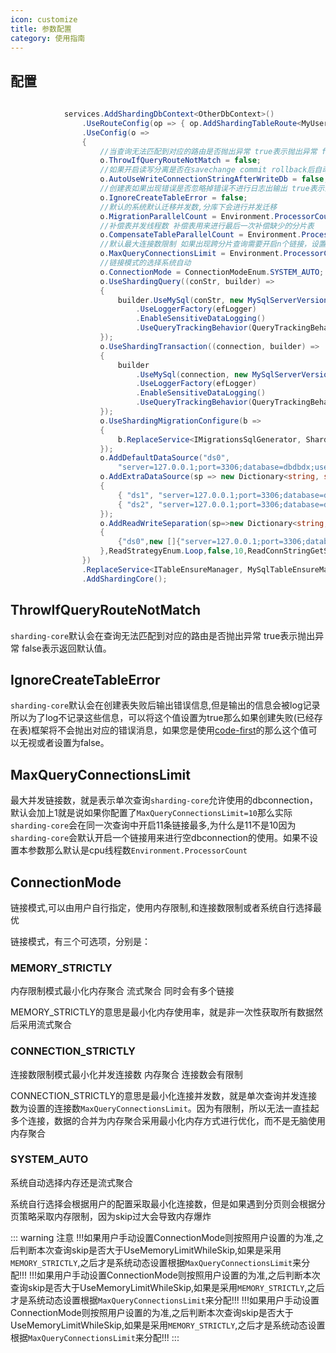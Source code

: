 ```yaml
---
icon: customize
title: 参数配置
category: 使用指南
---
```


## 配置
```csharp
 
            services.AddShardingDbContext<OtherDbContext>()
                .UseRouteConfig(op => { op.AddShardingTableRoute<MyUserRoute>(); })
                .UseConfig(o =>
                {
                    //当查询无法匹配到对应的路由是否抛出异常 true表示抛出异常 false表示返回默认值
                    o.ThrowIfQueryRouteNotMatch = false;
                    //如果开启读写分离是否在savechange commit rollback后自动将dbcontext切换为写库 true表示是 false表示不是
                    o.AutoUseWriteConnectionStringAfterWriteDb = false;
                    //创建表如果出现错误是否忽略掉错误不进行日志出输出 true表示忽略 false表示不忽略
                    o.IgnoreCreateTableError = false;
                    //默认的系统默认迁移并发数,分库下会进行并发迁移
                    o.MigrationParallelCount = Environment.ProcessorCount;
                    //补偿表并发线程数 补偿表用来进行最后一次补偿缺少的分片表
                    o.CompensateTableParallelCount = Environment.ProcessorCount;
                    //默认最大连接数限制 如果出现跨分片查询需要开启n个链接，设置这个值会将x个链接分成每n个为一组进行同库串行执行
                    o.MaxQueryConnectionsLimit = Environment.ProcessorCount;
                    //链接模式的选择系统自动
                    o.ConnectionMode = ConnectionModeEnum.SYSTEM_AUTO;
                    o.UseShardingQuery((conStr, builder) =>
                    {
                        builder.UseMySql(conStr, new MySqlServerVersion(new Version()))
                            .UseLoggerFactory(efLogger)
                            .EnableSensitiveDataLogging()
                            .UseQueryTrackingBehavior(QueryTrackingBehavior.NoTracking);
                    });
                    o.UseShardingTransaction((connection, builder) =>
                    {
                        builder
                            .UseMySql(connection, new MySqlServerVersion(new Version()))
                            .UseLoggerFactory(efLogger)
                            .EnableSensitiveDataLogging()
                            .UseQueryTrackingBehavior(QueryTrackingBehavior.NoTracking);
                    });
                    o.UseShardingMigrationConfigure(b =>
                    {
                        b.ReplaceService<IMigrationsSqlGenerator, ShardingMySqlMigrationsSqlGenerator>();
                    });
                    o.AddDefaultDataSource("ds0",
                        "server=127.0.0.1;port=3306;database=dbdbdx;userid=root;password=root;");
                    o.AddExtraDataSource(sp => new Dictionary<string, string>()
                    {
                        { "ds1", "server=127.0.0.1;port=3306;database=dbdbd1;userid=root;password=root;" },
                        { "ds2", "server=127.0.0.1;port=3306;database=dbdbd2;userid=root;password=root;" }
                    });
                    o.AddReadWriteSeparation(sp=>new Dictionary<string, IEnumerable<string>>()
                    {
                        {"ds0",new []{"server=127.0.0.1;port=3306;database=dbdbdx;userid=root;password=root;"}}
                    },ReadStrategyEnum.Loop,false,10,ReadConnStringGetStrategyEnum.LatestFirstTime);
                })
                .ReplaceService<ITableEnsureManager, MySqlTableEnsureManager>()
                .AddShardingCore();
```


## ThrowIfQueryRouteNotMatch

`sharding-core`默认会在查询无法匹配到对应的路由是否抛出异常 true表示抛出异常 false表示返回默认值。

## IgnoreCreateTableError

`sharding-core`默认会在创建表失败后输出错误信息,但是输出的信息会被log记录所以为了log不记录这些信息，可以将这个值设置为true那么如果创建失败(已经存在表)框架将不会抛出对应的错误消息，如果您是使用[code-first](/sharding-core-doc/adv/code-first/)的那么这个值可以无视或者设置为false。

## MaxQueryConnectionsLimit

最大并发链接数，就是表示单次查询`sharding-core`允许使用的dbconnection，默认会加上1就是说如果你配置了`MaxQueryConnectionsLimit=10`那么实际`sharding-core`会在同一次查询中开启11条链接最多,为什么是11不是10因为`sharding-core`会默认开启一个链接用来进行空dbconnection的使用。如果不设置本参数那么默认是cpu线程数`Environment.ProcessorCount`

## ConnectionMode
链接模式,可以由用户自行指定，使用内存限制,和连接数限制或者系统自行选择最优

链接模式，有三个可选项，分别是：
### MEMORY_STRICTLY
内存限制模式最小化内存聚合 流式聚合 同时会有多个链接

MEMORY_STRICTLY的意思是最小化内存使用率，就是非一次性获取所有数据然后采用流式聚合

### CONNECTION_STRICTLY
连接数限制模式最小化并发连接数 内存聚合 连接数会有限制

CONNECTION_STRICTLY的意思是最小化连接并发数，就是单次查询并发连接数为设置的连接数`MaxQueryConnectionsLimit`。因为有限制，所以无法一直挂起多个连接，数据的合并为内存聚合采用最小化内存方式进行优化，而不是无脑使用内存聚合


### SYSTEM_AUTO
系统自动选择内存还是流式聚合

系统自行选择会根据用户的配置采取最小化连接数，但是如果遇到分页则会根据分页策略采取内存限制，因为skip过大会导致内存爆炸


::: warning 注意
!!!如果用户手动设置ConnectionMode则按照用户设置的为准,之后判断本次查询skip是否大于UseMemoryLimitWhileSkip,如果是采用`MEMORY_STRICTLY`,之后才是系统动态设置根据`MaxQueryConnectionsLimit`来分配!!!
!!!如果用户手动设置ConnectionMode则按照用户设置的为准,之后判断本次查询skip是否大于UseMemoryLimitWhileSkip,如果是采用`MEMORY_STRICTLY`,之后才是系统动态设置根据`MaxQueryConnectionsLimit`来分配!!!
!!!如果用户手动设置ConnectionMode则按照用户设置的为准,之后判断本次查询skip是否大于UseMemoryLimitWhileSkip,如果是采用`MEMORY_STRICTLY`,之后才是系统动态设置根据`MaxQueryConnectionsLimit`来分配!!!
:::
